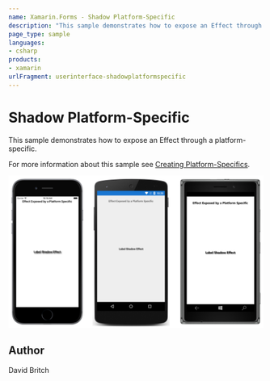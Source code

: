 ```yaml
---
name: Xamarin.Forms - Shadow Platform-Specific
description: "This sample demonstrates how to expose an Effect through a platform-specific #ui"
page_type: sample
languages:
- csharp
products:
- xamarin
urlFragment: userinterface-shadowplatformspecific
---
```

# Shadow Platform-Specific

This sample demonstrates how to expose an Effect through a platform-specific.

For more information about this sample see [Creating Platform-Specifics](https://docs.microsoft.com/xamarin/xamarin-forms/platform/platform-specifics/).

![Shadow Platform-Specific application screenshot](Screenshots/01All.png "Shadow Platform-Specific application screenshot")

## Author

David Britch
